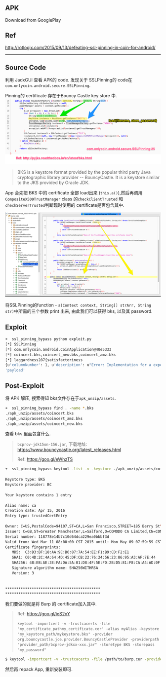 ## APK
Download from GooglePlay

## Ref

http://rotlogix.com/2015/09/13/defeating-ssl-pinning-in-coin-for-android/

----

## Source Code

利用 JadxGUI 查看 APK的 code. 发现关于 SSLPinning的 code在`com.onlycoin.android.secure.SSLPinning`.

Pinning的 certificate 存在于Bouncy Castle key store 中.
![](sslpinning.png)

> BKS is a keystore format provided by the popular third party Java cryptographic library provider -- BouncyCastle. It is a keystore similar to the JKS provided by Oracle JDK. 

App 会先把 BKS 中的 certificate 全部 load出来 (`this.a()`),然后再调用`CompositeX509TrustManager` class 的`checkClientTrusted` 和 `checkServerTrusted`判断现时使用的 certificate是否包含其中.


![](jadx-gui_-_com_onlycoin_android.png)



将SSLPinning的function - `a(Context context, String[] strArr, String str)`中所需的三个参数 print 出来, 由此我们可以获得 bks, 以及其 password.

## Exploit


```bash
➜  ssl_pinning_bypass python exploit.py
[*] SSLPinning
[*] com.onlycoin.android.CoinApplication@40e5333
[*] coincert.bks,coincert_new.bks,coincert_amz.bks
[*] laggardness287{satisfactoriness
{u'columnNumber': 1, u'description': u"Error: Implementation for a expected return value compatible with 'javax.net.ssl.SSLSocketFactory'.", u'fileName': u'input', u'lineNumber': 1, u'type': u'error', u'stack': u"Error: Implementation for a expected return value compatible with 'javax.net.ssl.SSLSocketFactory'.\n    at a (input:1)"}
'payload'
```


## Post-Exploit

将 APK 解压, 搜索得知 bks文件存在于`apk_unzip/assets`. 

```bash
➜  ssl_pinning_bypass find . -name *.bks
./apk_unzip/assets/coincert.bks
./apk_unzip/assets/coincert_amz.bks
./apk_unzip/assets/coincert_new.bks
```

查看 bks 里面包含什么.

> `bcprov-jdk15on-156.jar`, 下载地址: https://www.bouncycastle.org/latest_releases.html
>
> Ref: https://goo.gl/eWhzTS

```bash
➜  ssl_pinning_bypass keytool -list -v -keystore ./apk_unzip/assets/coincert.bks -provider org.bouncycastle.jce.provider.BouncyCastleProvider -providerpath "bcprov-jdk15on-156.jar" -storetype BKS -storepass "laggardness287{satisfactoriness"

Keystore type: BKS
Keystore provider: BC

Your keystore contains 1 entry

Alias name: ca
Creation date: Apr 15, 2016
Entry type: trustedCertEntry

Owner: C=US,PostalCode=94107,ST=CA,L=San Francisco,STREET=185 Berry St\, Suite 1510,O=Coin Inc,OU=PremiumSSL Wildcard,CN=*.coin.vc
Issuer: C=GB,ST=Greater Manchester,L=Salford,O=COMODO CA Limited,CN=COMODO RSA Organization Validation Secure Server CA
Serial number: 118778e14b7c10d64dca229ea0bbbf3d
Valid from: Wed Mar 11 08:00:00 CST 2015 until: Mon May 09 07:59:59 CST 2016
Certificate fingerprints:
   MD5:  C3:D3:BF:18:AA:9C:B6:87:7A:54:EE:F1:B9:CD:F2:E1
   SHA1: C0:4D:2C:4A:64:4D:45:DF:CB:22:76:24:56:23:86:95:A3:AF:7E:44
   SHA256: 48:EB:AE:3E:FA:DA:5A:01:D8:4F:5E:FD:2B:D5:81:F8:CA:A4:AD:0F:52:01:50:5E:5F:17:E4:5B:56:E9:99:37
   Signature algorithm name: SHA256WITHRSA
   Version: 3


*******************************************
*******************************************
```

我们要做的就是将 Burp 的 certificate加入其中.

> Ref: https://goo.gl/ieS2xY
>
> `keytool -importcert -v -trustcacerts -file "my_certificate_pathmy_certificate.cer" -alias myAlias -keystore "my_keystore_path/mykeystore.bks" -provider org.bouncycastle.jce.provider.BouncyCastleProvider -providerpath "provider_path/bcprov-jdkxx-xxx.jar" -storetype BKS -storepass "my_password"`

```bash
$ keytool -importcert -v -trustcacerts -file /path/to/burp.cer -providerpath /path/to/bcprov-jdk15on-156.jar -provider org.bouncycastle.jce.provider.BouncyCastleProvider -storetype BKS -keystore /path/to/coincert.bks
```

然后再 repack App, 重新安装即可.


